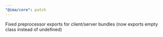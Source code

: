 ```yaml
---
"@ima/core": patch
---
```


Fixed preprocessor exports for client/server bundles (now exports empty class instead of undefined)
